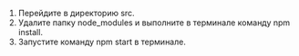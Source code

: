 1. Перейдите в директорию src.
2. Удалите папку node_modules и выполните в терминале команду npm install.
3. Запустите команду npm start в терминале.